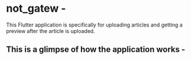 # not_gatew - 

This Flutter application is specifically for uploading articles and getting a preview after the article is uploaded.

## This is a glimpse of how the application works - 


